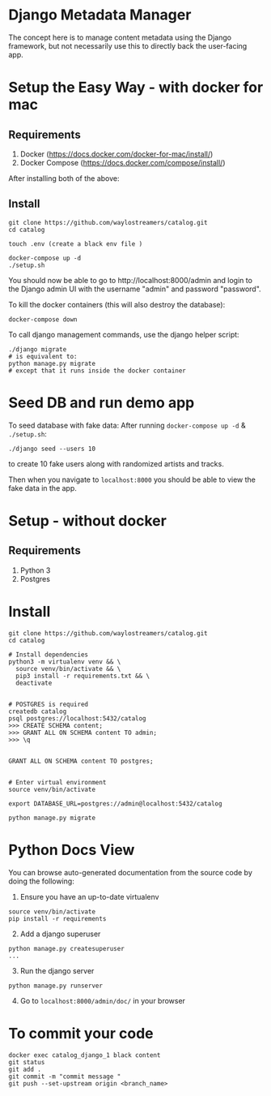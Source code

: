 # Django Metadata Manager

The concept here is to manage content metadata using the Django framework, but not necessarily use this to directly back the user-facing app.

# Setup the Easy Way - with docker for mac

## Requirements
1. Docker (https://docs.docker.com/docker-for-mac/install/)
2. Docker Compose (https://docs.docker.com/compose/install/)

After installing both of the above:
## Install
```
git clone https://github.com/waylostreamers/catalog.git
cd catalog

touch .env (create a black env file ) 

docker-compose up -d
./setup.sh
```
You should now be able to go to http://localhost:8000/admin
and login to the Django admin UI with the username "admin" and password "password".

To kill the docker containers (this will also destroy the database):
```
docker-compose down
```

To call django management commands, use the django helper script:
```
./django migrate
# is equivalent to:
python manage.py migrate
# except that it runs inside the docker container
```

# Seed DB and run demo app

To seed database with fake data:
After running `docker-compose up -d` & `./setup.sh`:
```
./django seed --users 10
```
to create 10 fake users along with randomized artists and tracks.

Then when you navigate to `localhost:8000` you should be able to view the fake data in the app.


# Setup - without docker
## Requirements
1. Python 3
2. Postgres

# Install
```
git clone https://github.com/waylostreamers/catalog.git
cd catalog

# Install dependencies
python3 -m virtualenv venv && \
  source venv/bin/activate && \
  pip3 install -r requirements.txt && \
  deactivate
  
  
# POSTGRES is required
createdb catalog
psql postgres://localhost:5432/catalog
>>> CREATE SCHEMA content;
>>> GRANT ALL ON SCHEMA content TO admin;
>>> \q


GRANT ALL ON SCHEMA content TO postgres;


# Enter virtual environment
source venv/bin/activate

export DATABASE_URL=postgres://admin@localhost:5432/catalog

python manage.py migrate
```

# Python Docs View

You can browse auto-generated documentation from the source code by doing the following:
1. Ensure you have an up-to-date virtualenv
```
source venv/bin/activate
pip install -r requirements
```
2. Add a django superuser
```
python manage.py createsuperuser
...
```
3. Run the django server
```
python manage.py runserver
```
4. Go to `localhost:8000/admin/doc/` in your browser



# To commit your code 

```
docker exec catalog_django_1 black content
git status
git add .
git commit -m "commit message " 
git push --set-upstream origin <branch_name>
``` 


